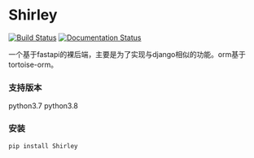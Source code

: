 # Shirley
[![Build Status](https://travis-ci.com/Chise1/Shirley.svg?branch=master)](https://travis-ci.com/Chise1/Shirley)
[![Documentation Status](https://readthedocs.org/projects/shirley/badge/?version=latest)](https://shirley.readthedocs.io/en/latest/?badge=latest)


一个基于fastapi的裸后端，主要是为了实现与django相似的功能。orm基于tortoise-orm。
### 支持版本
python3.7 python3.8
### 安装
```shell script
pip install Shirley
```
